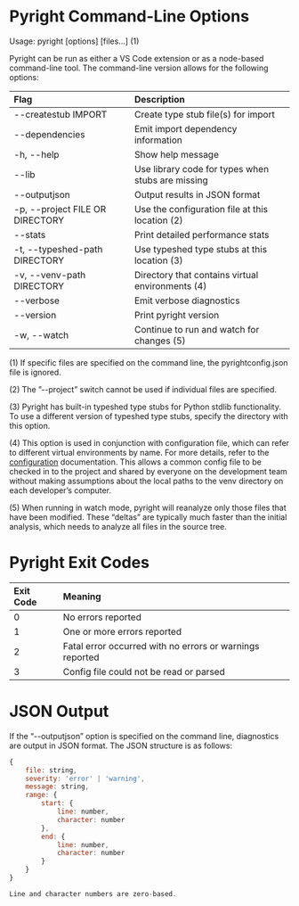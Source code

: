 # Pyright Command-Line Options

Usage: pyright [options] [files...] (1)

Pyright can be run as either a VS Code extension or as a node-based command-line tool. The command-line version allows for the following options:

| Flag                               | Description                                           |
| :--------------------------------- | :---------------------------------------------------  |
| --createstub IMPORT                 | Create type stub file(s) for import                  |
| --dependencies                      | Emit import dependency information                   |
| -h, --help                          | Show help message                                    |
| --lib                               | Use library code for types when stubs are missing    |
| --outputjson                        | Output results in JSON format                        |
| -p, --project FILE OR DIRECTORY     | Use the configuration file at this location (2)      |
| --stats                             | Print detailed performance stats                     |
| -t, --typeshed-path DIRECTORY       | Use typeshed type stubs at this location (3)         |
| -v, --venv-path DIRECTORY           | Directory that contains virtual environments (4)     |
| --verbose                           | Emit verbose diagnostics                             |
| --version                           | Print pyright version                                |
| -w, --watch                         | Continue to run and watch for changes (5)            |

(1) If specific files are specified on the command line, the pyrightconfig.json file is ignored.

(2) The ”--project” switch cannot be used if individual files are specified.

(3) Pyright has built-in typeshed type stubs for Python stdlib functionality. To use a different version of typeshed type stubs, specify the directory with this option.

(4) This option is used in conjunction with configuration file, which can refer to different virtual environments by name. For more details, refer to the [configuration](/docs/configuration.md) documentation. This allows a common config file to be checked in to the project and shared by everyone on the development team without making assumptions about the local paths to the venv directory on each developer’s computer.

(5) When running in watch mode, pyright will reanalyze only those files that have been modified. These “deltas” are typically much faster than the initial analysis, which needs to analyze all files in the source tree.


# Pyright Exit Codes

| Exit Code   | Meaning                                                           |
| :---------- | :---------------------------------------------------------------  |
| 0           | No errors reported                                                |
| 1           | One or more errors reported                                       |
| 2           | Fatal error occurred with no errors or warnings reported          |
| 3           | Config file could not be read or parsed                           |


# JSON Output

If the “--outputjson” option is specified on the command line, diagnostics are output in JSON format. The JSON structure is as follows:
```javascript
{
    file: string,
    severity: 'error' | 'warning',
    message: string,
    range: {
        start: {
            line: number,
            character: number
        },
        end: {
            line: number,
            character: number
        }
    }
}

Line and character numbers are zero-based.
```
